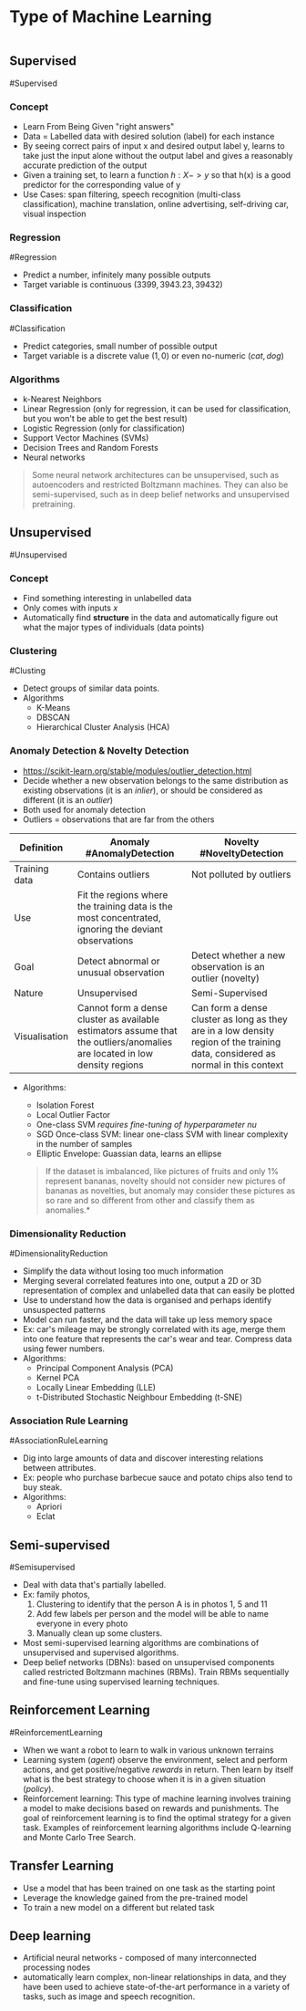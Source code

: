 # Type of Machine Learning

```toc
```

## Supervised
#Supervised

### Concept
- Learn From Being Given "right answers"
- Data = Labelled data with desired solution (label) for each instance
- By seeing correct pairs of input x and desired output label y, learns to take just the input alone without the output label and gives a reasonably accurate prediction of the output
- Given a training set, to learn a function $h:X -> y$ so that h(x) is a good predictor for the corresponding value of y
- Use Cases: span filtering, speech recognition (multi-class classification), machine translation, online advertising, self-driving car, visual inspection

### Regression
#Regression
- Predict a number, infinitely many possible outputs
- Target variable is continuous $(3399, 3943.23, 39432)$

### Classification
#Classification
- Predict categories, small number of possible output
- Target variable is a discrete value $(1, 0)$ or even no-numeric ($cat, dog$)

### Algorithms
- k-Nearest Neighbors
- Linear Regression (only for regression, it can be used for classification, but you won't be able to get the best result)
- Logistic Regression (only for classification)
- Support Vector Machines (SVMs)
- Decision Trees and Random Forests
- Neural networks

> Some neural network architectures can be unsupervised, such as autoencoders and restricted Boltzmann machines. They can also be semi-supervised, such as in deep belief networks and unsupervised pretraining.

## Unsupervised 
#Unsupervised

### Concept
- Find something interesting in unlabelled data
- Only comes with inputs $x$
- Automatically find **structure** in the data and automatically figure out what the major types of individuals (data points)

### Clustering
#Clusting
- Detect groups of similar data points.
- Algorithms
	- K-Means  
	- DBSCAN
	- Hierarchical Cluster Analysis (HCA)

### Anomaly Detection & Novelty Detection
- https://scikit-learn.org/stable/modules/outlier_detection.html
- Decide whether a new observation belongs to the same distribution as existing observations (it is an _inlier_), or should be considered as different (it is an _outlier_)
- Both used for anomaly detection
- Outliers = observations that are far from the others  

| Definition    | Anomaly #AnomalyDetection                                                                                            | Novelty  #NoveltyDetection                                                 |
| ------------- | --------------------------------------------------------------------------------------------------- | -------------------------------------------------------- |
| Training data | Contains outliers                                                                                   | Not polluted by outliers                                 |
| Use           | Fit the regions where the training data is the most concentrated, ignoring the deviant observations |  |
| Goal          | Detect abnormal or unusual observation                                                              | Detect whether a new observation is an outlier (novelty) |
| Nature        | Unsupervised                                                                                        | Semi-Supervised                                          |
| Visualisation | Cannot form a dense cluster as available estimators assume that the outliers/anomalies are located in low density regions | Can form a dense cluster as long as they are in a low density region of the training data, considered as normal in this context |

- Algorithms:
	- Isolation Forest
	- Local Outlier Factor
	- One-class SVM _requires fine-tuning of hyperparameter nu_
	- SGD Once-class SVM: linear one-class SVM with linear complexity in the number of samples
	- Elliptic Envelope: Guassian data, learns an ellipse

	> If the dataset is imbalanced, like pictures of fruits and only 1% represent bananas, novelty should not consider new pictures of bananas as novelties, but anomaly may consider these pictures as so rare and so different from other and classify them as anomalies.*

### Dimensionality Reduction
 #DimensionalityReduction
 - Simplify the data without losing too much information
 - Merging several correlated features into one, output a 2D or 3D representation of complex and unlabelled data that can easily be plotted
 - Use to understand how the data is organised and perhaps identify unsuspected patterns
 - Model can run faster, and the data will take up less memory space
 - Ex: car's mileage may be strongly correlated with its age, merge them into one feature that represents the car's wear and tear. Compress data using fewer numbers.
 - Algorithms:
	- Principal Component Analysis (PCA)
	- Kernel PCA  
	- Locally Linear Embedding (LLE)
	- t-Distributed Stochastic Neighbour Embedding (t-SNE)

### Association Rule Learning
#AssociationRuleLearning
- Dig into large amounts of data and discover interesting relations between attributes.
- Ex: people who purchase barbecue sauce and potato chips also tend to buy steak.
- Algorithms:
	- Apriori
	- Eclat

## Semi-supervised
#Semisupervised
- Deal with data that's partially labelled.  
- Ex: family photos,  
	1. Clustering to identify that the person A is in photos 1, 5 and 11  
	2. Add few labels per person and the model will be able to name everyone in every photo  
	3. Manually clean up some clusters.
- Most semi-supervised learning algorithms are combinations of unsupervised and supervised algorithms.
- Deep belief networks (DBNs): based on unsupervised components called restricted Boltzmann machines (RBMs). Train RBMs sequentially and fine-tune using supervised learning techniques.

## Reinforcement Learning
#ReinforcementLearning  
- When we want a robot to learn to walk in various unknown terrains
- Learning system (_agent_) observe the environment, select and perform actions, and get positive/negative _rewards_ in return. Then learn by itself what is the best strategy to choose when it is in a given situation (_policy_).
-   Reinforcement learning: This type of machine learning involves training a model to make decisions based on rewards and punishments. The goal of reinforcement learning is to find the optimal strategy for a given task. Examples of reinforcement learning algorithms include Q-learning and Monte Carlo Tree Search.


## Transfer Learning
- Use a model that has been trained on one task as the starting point
- Leverage the knowledge gained from the pre-trained model
- To train a new model on a different but related task


## Deep learning
- Artificial neural networks - composed of many interconnected processing nodes
- automatically learn complex, non-linear relationships in data, and they have been used to achieve state-of-the-art performance in a variety of tasks, such as image and speech recognition.
